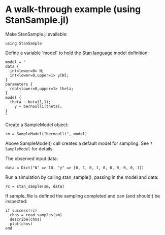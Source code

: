 # A walk-through example (using StanSample.jl)

Make StanSample.jl available:
```
using StanSample
```

Define a variable 'model' to hold the [Stan language](https://mc-stan.org/docs/2_21/reference-manual/index.html) model definition:

```
model = "
data { 
  int<lower=0> N; 
  int<lower=0,upper=1> y[N];
} 
parameters {
  real<lower=0,upper=1> theta;
} 
model {
  theta ~ beta(1,1);
    y ~ bernoulli(theta);
}
"
```

Create a SampleModel object:

```
sm = SampleModel("bernoulli", model)
```

Above SampleModel() call creates a default model for sampling. See `?SampleModel` for details.

The observed input data:

```
data = Dict("N" => 10, "y" => [0, 1, 0, 1, 0, 0, 0, 0, 0, 1])
```

Run a simulation by calling stan_sample(), passing in the model and data: 
```
rc = stan_sample(sm, data)
```

If sample_file is defined the sampling completed and can (and should!) be inspected:
```
if success(rc)
  chns = read_samples(sm)
  describe(chns)
  plot(chns)
end
```
